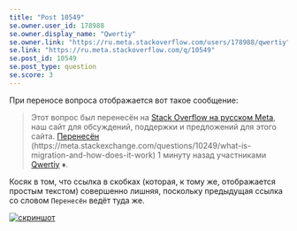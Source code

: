 ```yaml
---
title: "Post 10549"
se.owner.user_id: 178988
se.owner.display_name: "Qwertiy"
se.owner.link: "https://ru.meta.stackoverflow.com/users/178988/qwertiy"
se.link: "https://ru.meta.stackoverflow.com/q/10549"
se.post_id: 10549
se.post_type: question
se.score: 3
---
```

<p>При переносе вопроса отображается вот такое сообщение:</p>
<blockquote>
<p>Этот вопрос был перенесён на <a href="https://ru.meta.stackoverflow.com/q/10547">Stack Overflow на русском Meta</a>, наш сайт для обсуждений, поддержки и предложений для этого сайта.
<a href="https://meta.stackexchange.com/questions/10249/what-is-migration-and-how-does-it-work">Перенесён</a> (https://meta.stackexchange.com/questions/10249/what-is-migration-and-how-does-it-work) 1 минуту назад участниками <a href="/users/178988/qwertiy">Qwertiy</a> ♦.</p>
</blockquote>
<p>Косяк в том, что ссылка в скобках (которая, к тому же, отображается простым текстом) совершенно лишняя, поскольку предыдущая ссылка со словом <code>Перенесён</code> ведёт туда же.</p>
<p><a href="https://i.stack.imgur.com/4lpmb.png" rel="nofollow noreferrer"><img src="https://i.stack.imgur.com/4lpmb.png" alt="скриншот" /></a></p>
